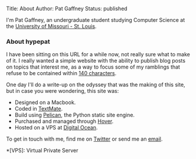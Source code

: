 Title: About
Author: Pat Gaffney
Status: published

I'm Pat Gaffney, an undergraduate student studying Computer Science at the [University of Missouri - St. Louis][UMSL].


### About hypepat

I have been sitting on this URL for a while now, not really sure what to make of it.  I really wanted a simple website with the ability to publish blog posts on topics that interest me, as a way to focus some of my ramblings that refuse to be contained within [140 characters][twitter].

[^1]: Or to start a [reddit][reddit] [flame war][reddit2].

One day I'll do a write-up on the odyssey that was the making of this site, but in case you were wondering, this site was:

- Designed on a Macbook.
- Coded in [TextMate][mate].
- Build using [Pelican][pelly], the Python static site engine.
- Purchased and managed through [Hover][hover].
- Hosted on a VPS at [Digital Ocean][digitalocean].

To get in touch with me, find me on [Twitter][twitter] or send me an [email][email_subj].

*[VPS]: Virtual Private Server

[UMSL]: http://umsl.edu
[twitter]: https://twitter.com/patrickrgaffney
[mate]: https://macromates.com
[pelly]: http://blog.getpelican.com/
[hover]: https://hover.com/9ruS0o2u
[digitalocean]: https://www.digitalocean.com/?refcode=51e4a0710dcc
[email_subj]: mailto:pat@hypepat.com